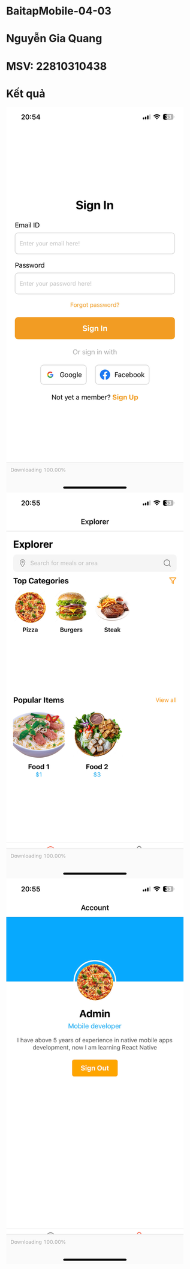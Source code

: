 # BaitapMobile-04-03
# Nguyễn Gia Quang
# MSV: 22810310438
# Kết quả
![Ảnh 1](hinh1.jpg)
![Ảnh 2](hinh2.jpg)
![Ảnh 3](hinh3.jpg)

